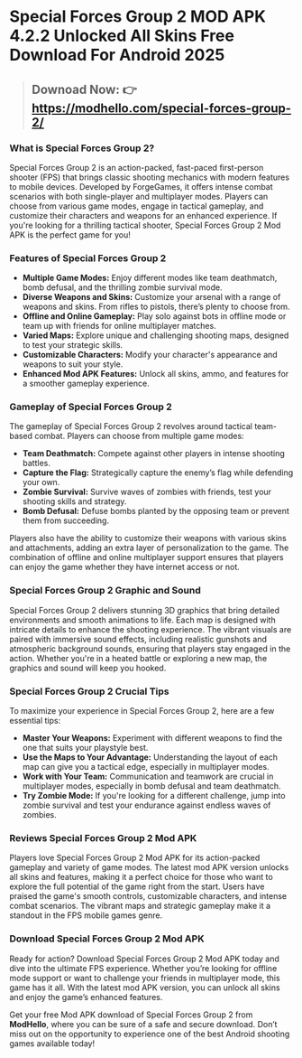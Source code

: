 # Special Forces Group 2 MOD APK 4.2.2 Unlocked All Skins Free Download For Android 2025

> ## Downoad Now: 👉 https://modhello.com/special-forces-group-2/

### What is Special Forces Group 2?

Special Forces Group 2 is an action-packed, fast-paced first-person shooter (FPS) that brings classic shooting mechanics with modern features to mobile devices. Developed by ForgeGames, it offers intense combat scenarios with both single-player and multiplayer modes. Players can choose from various game modes, engage in tactical gameplay, and customize their characters and weapons for an enhanced experience. If you're looking for a thrilling tactical shooter, Special Forces Group 2 Mod APK is the perfect game for you!

### Features of Special Forces Group 2

- **Multiple Game Modes:** Enjoy different modes like team deathmatch, bomb defusal, and the thrilling zombie survival mode.
- **Diverse Weapons and Skins:** Customize your arsenal with a range of weapons and skins. From rifles to pistols, there’s plenty to choose from.
- **Offline and Online Gameplay:** Play solo against bots in offline mode or team up with friends for online multiplayer matches.
- **Varied Maps:** Explore unique and challenging shooting maps, designed to test your strategic skills.
- **Customizable Characters:** Modify your character's appearance and weapons to suit your style.
- **Enhanced Mod APK Features:** Unlock all skins, ammo, and features for a smoother gameplay experience.

### Gameplay of Special Forces Group 2

The gameplay of Special Forces Group 2 revolves around tactical team-based combat. Players can choose from multiple game modes:

- **Team Deathmatch:** Compete against other players in intense shooting battles.
- **Capture the Flag:** Strategically capture the enemy’s flag while defending your own.
- **Zombie Survival:** Survive waves of zombies with friends, test your shooting skills and strategy.
- **Bomb Defusal:** Defuse bombs planted by the opposing team or prevent them from succeeding.

Players also have the ability to customize their weapons with various skins and attachments, adding an extra layer of personalization to the game. The combination of offline and online multiplayer support ensures that players can enjoy the game whether they have internet access or not.

### Special Forces Group 2 Graphic and Sound

Special Forces Group 2 delivers stunning 3D graphics that bring detailed environments and smooth animations to life. Each map is designed with intricate details to enhance the shooting experience. The vibrant visuals are paired with immersive sound effects, including realistic gunshots and atmospheric background sounds, ensuring that players stay engaged in the action. Whether you're in a heated battle or exploring a new map, the graphics and sound will keep you hooked.

### Special Forces Group 2 Crucial Tips

To maximize your experience in Special Forces Group 2, here are a few essential tips:

- **Master Your Weapons:** Experiment with different weapons to find the one that suits your playstyle best.
- **Use the Maps to Your Advantage:** Understanding the layout of each map can give you a tactical edge, especially in multiplayer modes.
- **Work with Your Team:** Communication and teamwork are crucial in multiplayer modes, especially in bomb defusal and team deathmatch.
- **Try Zombie Mode:** If you're looking for a different challenge, jump into zombie survival and test your endurance against endless waves of zombies.

### Reviews Special Forces Group 2 Mod APK

Players love Special Forces Group 2 Mod APK for its action-packed gameplay and variety of game modes. The latest mod APK version unlocks all skins and features, making it a perfect choice for those who want to explore the full potential of the game right from the start. Users have praised the game's smooth controls, customizable characters, and intense combat scenarios. The vibrant maps and strategic gameplay make it a standout in the FPS mobile games genre.

### Download Special Forces Group 2 Mod APK

Ready for action? Download Special Forces Group 2 Mod APK today and dive into the ultimate FPS experience. Whether you’re looking for offline mode support or want to challenge your friends in multiplayer mode, this game has it all. With the latest mod APK version, you can unlock all skins and enjoy the game’s enhanced features. 

Get your free Mod APK download of Special Forces Group 2 from **ModHello**, where you can be sure of a safe and secure download. Don’t miss out on the opportunity to experience one of the best Android shooting games available today!
